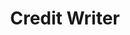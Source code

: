 ---
title: "Credit Writer"
name: "Credit Writer"
one_liner: "Tool that combined Pubnub, Twitter, Mapquest, and SOCAN's API in order to provide royaltie's credit back to composers."
tech_stack: [
    "mapquest-geocoding",
    "twitter",
    "pubnub",
    "java",
    "javascript",
    "php",
    "json"
]
start_date: "2017-03-15"
hackathon: "SXSW Hackathon 2017"
github_link: "https://github.com/theCreedo/Credit-Writer"
devpost_link: "https://devpost.com/software/credit-writer"
---
